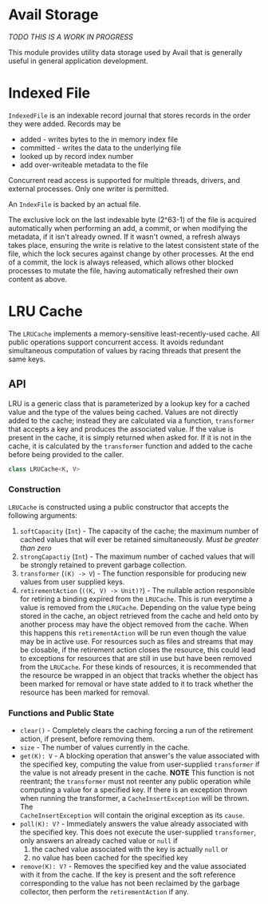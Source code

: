 Avail Storage
===============================================================================

*TODO THIS IS A WORK IN PROGRESS*

This module provides utility data storage used by Avail that is generally useful
in general application development.

Indexed File
===============================================================================
`IndexedFile` is an indexable record journal that stores records in the order 
they were added. Records may be 
 * added - writes bytes to the in memory index file
 * committed - writes the data to the underlying file
 * looked up by record index number 
 * add over-writeable metadata to the file
 
Concurrent read access is supported for multiple threads, drivers, and external
processes. Only one writer is permitted.

An `IndexFile` is backed by an actual file.

The exclusive lock on the last indexable byte (2^63-1) of the file is acquired 
automatically when performing an add, a commit, or when modifying the metadata, 
if it isn't already owned. If it wasn't owned, a refresh always takes place, 
ensuring the write is relative to the latest consistent state of the file, 
which the lock secures against change by other processes.  At the end of a 
commit, the lock is always released, which allows other blocked processes to 
mutate the file, having automatically refreshed their own content as above.

LRU Cache
===============================================================================
The `LRUCache` implements a memory-sensitive least-recently-used cache. All
public operations support concurrent access. It avoids redundant simultaneous
computation of values by racing threads that present the same keys.

## API
LRU is a generic class that is parameterized by a lookup key for a cached value
and the type of the values being cached. Values are not directly added to the
cache; instead they are calculated via a function, `transformer` that accepts a
key and produces the associated value. If the value is present in the cache, it
is simply returned when asked for. If it is not in the cache, it is calculated
by the `transformer` function and added to the cache before being provided to
the caller.

```kotlin
class LRUCache<K, V>
```

### Construction
`LRUCache` is constructed using a public constructor that accepts the following
arguments:
1. `softCapacity` (`Int`) - The capacity of the cache; the maximum number of
   cached values that will ever be retained simultaneously. *Must be
   greater than zero*
2. `strongCapactiy` (`Int`) - The maximum number of cached values that will be
   strongly retained to prevent garbage collection.
3. `transformer` (`(K) -> V`) - The function responsible for producing new
   values from user supplied keys.
4. `retirementAction` (`((K, V) -> Unit)?`) - The nullable action responsible
   for retiring a binding expired from the `LRUCache`. This is run everytime
   a value is removed from the `LRUCache`. Depending on the value type being
   stored in the cache, an object retrieved from the cache and held onto by
   another process may have the object removed from the cache. When this
   happens this `retirementAction` will be run even though the value may be in
   active use. For resources such as files and streams that may be closable, if
   the retirement action closes the resource, this could lead to exceptions
   for resources that are still in use but have been removed from the
   `LRUCache`. For these kinds of resources, it is recommended that the
   resource be wrapped in an object that tracks whether the object has been
   marked for removal or have state added to it to track whether
   the resource has been marked for removal.

### Functions and Public State
* `clear()` - Completely clears the caching forcing a run of the retirement
  action, if present, before removing them.
* `size` - The number of values currently in the cache.
* `get(K): V` - A blocking operation that answer's the value associated with
  the specified key, computing the value from user-supplied `transformer`
  if the value is not already present in the cache. **NOTE** This function
  is not reentrant; the `transformer` must not reenter any public operation
  while computing a value for a specified key. If there is an exception thrown
  when running the transformer, a `CacheInsertException` will be thrown. The  
  `CacheInsertException` will contain the original exception as its `cause`.
* `poll(K): V?` - Immediately answers the value already associated with the
  specified key. This does not execute the user-supplied `transformer`, only
  answers an already cached value or `null` if
    1. the cached value associated with the key is actually `null` or
    2. no value has been cached for the specified key
* `remove(K): V?` - Removes the specified key and the value associated with it
  from the cache. If the key is present and the soft reference corresponding to
  the value has not been reclaimed by the garbage collector, then perform the
  `retirementAction` if any.
